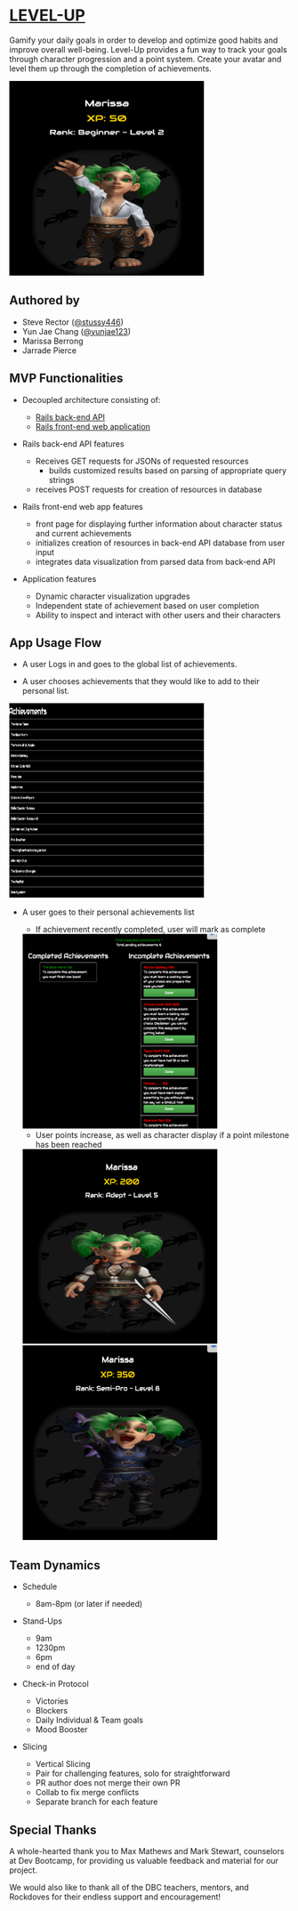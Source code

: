 # [LEVEL-UP](https://level-up-rails-front-end.herokuapp.com/)

Gamify your daily goals in order to develop and optimize good habits and improve overall well-being. Level-Up provides a fun way to track your goals through character progression and a point system. Create your avatar and level them up through the completion of achievements.

<img src="/public/images/readme-pics/Xp50.png" alt="Drawing" height="350" width="350" />

## Authored by

* Steve Rector ([@stussy446](https://github.com/stussy446))
* Yun Jae Chang ([@yunjae123](https://github.com/yunjae123))
* Marissa Berrong
* Jarrade Pierce

## MVP Functionalities

* Decoupled architecture consisting of:
	* [Rails back-end API](https://github.com/stussy446/level-up-api)
	* [Rails front-end web application](https://github.com/stussy446/level-up-front-end)

* Rails back-end API features
	* Receives GET requests for JSONs of requested resources
    	* builds customized results based on parsing of appropriate query strings
  	* receives POST requests for creation of resources in database

* Rails front-end web app features
	* front page for displaying further information about character status and current achievements
	* initializes creation of resources in back-end API database from user input
	* integrates data visualization from parsed data from back-end API

* Application features
	* Dynamic character visualization upgrades
	* Independent state of achievement based on user completion
	* Ability to inspect and interact with other users and their characters

## App Usage Flow

* A user Logs in and goes to the global list of achievements. 

* A user chooses achievements that they would like to add to their personal list.
  
<img src="/public/images/readme-pics/listofAllAchievemnts.png" alt="Drawing" height="350" width="350" />


* A user goes to their personal achievements list
	* If achievement recently completed, user will mark as complete

	<img src="/public/images/readme-pics/listofUserAchievements1-6.png" alt="Drawing" height="350" width="350" />


	* User points increase, as well as character display if a point milestone has been reached

	<img src="/public/images/readme-pics/Xp200.png" alt="Drawing" height="350" width="350" />


	<img src="/public/images/readme-pics/Xp350.png" alt="Drawing" height="350" width="350" />


## Team Dynamics 

* Schedule 
	* 8am-8pm (or later if needed)

* Stand-Ups
	* 9am
	* 1230pm
	* 6pm
	* end of day

* Check-in Protocol
	* Victories 
	* Blockers 
	* Daily Individual & Team goals
	* Mood Booster

* Slicing 
	* Vertical Slicing
	* Pair for challenging features, solo for straightforward
	* PR author does not merge their own PR 
	* Collab to fix merge conflicts 
	* Separate branch for each feature 

## Special Thanks 

A whole-hearted thank you to Max Mathews and Mark Stewart, counselors at Dev Bootcamp, for providing us valuable feedback and material for our project.

We would also like to thank all of the DBC teachers, mentors, and Rockdoves for their endless support and encouragement!

